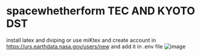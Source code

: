 # spacewhetherform TEC AND KYOTO  DST

install latex and dviping
or use miKtex 
and create account in https://urs.earthdata.nasa.gov/users/new and add it in .env file
![image](https://user-images.githubusercontent.com/97363752/194016368-5f5be8d2-7b5e-4723-aa3c-b1c7001f5d99.png)
